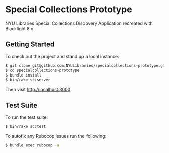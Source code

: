 # Special Collections Prototype

NYU Libraries Special Collections Discovery Application recreated with Blacklight 8.x

## Getting Started

To check out the project and stand up a local instance:

```bash
$ git clone git@github.com:NYULibraries/specialcollections-prototype.git
$ cd specialcollections-prototype
$ bundle install
$ bin/rake sc:server
```

Then visit <http://localhost:3000>

## Test Suite

To run the test suite:

```bash
$ bin/rake sc:test
```

To autofix any Rubocop issues run the following:

```bash
$ bundle exec rubocop -a
```

